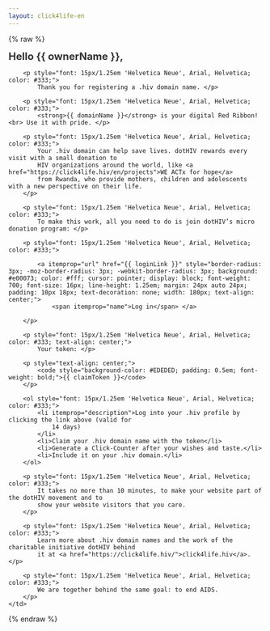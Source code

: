 ```yaml
---
layout: click4life-en
---
```


{% raw %}
<tr width="100%" itemscope itemtype="http://schema.org/EmailMessage">
    <td valign="top" align="left" style="background:#fff; padding: 40px;" itemprop="action" itemscope itemtype="http://schema.org/ViewAction">
        <h1 style="font-size: 20px; margin: 0; color: #333;">
            Hello {{ ownerName }}, </h1>

        <p style="font: 15px/1.25em 'Helvetica Neue', Arial, Helvetica; color: #333;">
            Thank you for registering a .hiv domain name. </p>

        <p style="font: 15px/1.25em 'Helvetica Neue', Arial, Helvetica; color: #333;">
            <strong>{{ domainName }}</strong> is your digital Red Ribbon!<br> Use it with pride. </p>

        <p style="font: 15px/1.25em 'Helvetica Neue', Arial, Helvetica; color: #333;">
            Your .hiv domain can help save lives. dotHIV rewards every visit with a small donation to
            HIV organizations around the world, like <a href="https://click4life.hiv/en/projects">WE ACTx for hope</a>
            from Rwanda, who provide mothers, children and adolescents with a new perspective on their life.
        </p>

        <p style="font: 15px/1.25em 'Helvetica Neue', Arial, Helvetica; color: #333;">
            To make this work, all you need to do is join dotHIV’s micro donation program: </p>

        <p style="font: 15px/1.25em 'Helvetica Neue', Arial, Helvetica; color: #333;">

            <a itemprop="url" href="{{ loginLink }}" style="border-radius: 3px; -moz-border-radius: 3px; -webkit-border-radius: 3px; background: #e00073; color: #fff; cursor: pointer; display: block; font-weight: 700; font-size: 16px; line-height: 1.25em; margin: 24px auto 24px; padding: 10px 18px; text-decoration: none; width: 180px; text-align: center;">
                <span itemprop="name">Log in</span> </a>

        </p>

        <p style="font: 15px/1.25em 'Helvetica Neue', Arial, Helvetica; color: #333; text-align: center;">
            Your token: </p>

        <p style="text-align: center;">
            <code style="background-color: #EDEDED; padding: 0.5em; font-weight: bold;">{{ claimToken }}</code>
        </p>

        <ol style="font: 15px/1.25em 'Helvetica Neue', Arial, Helvetica; color: #333;">
            <li itemprop="description">Log into your .hiv profile by clicking the link above (valid for
                14 days) 
            </li>
            <li>Claim your .hiv domain name with the token</li>
            <li>Generate a Click-Counter after your wishes and taste.</li>
            <li>Include it on your .hiv domain.</li>
        </ol>

        <p style="font: 15px/1.25em 'Helvetica Neue', Arial, Helvetica; color: #333;">
            It takes no more than 10 minutes, to make your website part of the dotHIV movement and to
            show your website visitors that you care. 
        </p>

        <p style="font: 15px/1.25em 'Helvetica Neue', Arial, Helvetica; color: #333;">
            Learn more about .hiv domain names and the work of the charitable initiative dotHIV behind
            it at <a href="https://click4life.hiv/">click4life.hiv</a>. </p>

        <p style="font: 15px/1.25em 'Helvetica Neue', Arial, Helvetica; color: #333;">
            We are together behind the same goal: to end AIDS. 
        </p>
    </td>
</tr>
{% endraw %}
